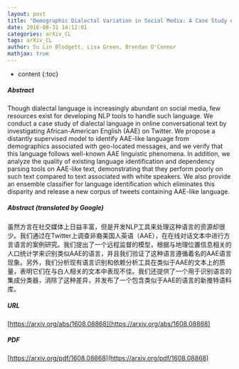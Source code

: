```yaml
---
layout: post
title: "Demographic Dialectal Variation in Social Media: A Case Study of African-American English"
date: 2016-08-31 14:12:01
categories: arXiv_CL
tags: arXiv_CL
author: Su Lin Blodgett, Lisa Green, Brendan O'Connor
mathjax: true
---
```


* content
{:toc}

##### Abstract
Though dialectal language is increasingly abundant on social media, few resources exist for developing NLP tools to handle such language. We conduct a case study of dialectal language in online conversational text by investigating African-American English (AAE) on Twitter. We propose a distantly supervised model to identify AAE-like language from demographics associated with geo-located messages, and we verify that this language follows well-known AAE linguistic phenomena. In addition, we analyze the quality of existing language identification and dependency parsing tools on AAE-like text, demonstrating that they perform poorly on such text compared to text associated with white speakers. We also provide an ensemble classifier for language identification which eliminates this disparity and release a new corpus of tweets containing AAE-like language.

##### Abstract (translated by Google)
虽然方言在社交媒体上日益丰富，但是开发NLP工具来处理这种语言的资源却很少。我们通过在Twitter上调查非裔美国人英语（AAE），在在线对话文本中进行方言语言的案例研究。我们提出了一个远程监督的模型，根据与地理位置信息相关的人口统计学来识别类似AAE的语言，并且我们验证了这种语言遵循着名的AAE语言现象。另外，我们分析现有语言识别和依赖分析工具在类似于AAE的文本上的质量，表明它们在与白人相关的文本中表现不佳。我们还提供了一个用于识别语言的集成分类器，消除了这种差异，并发布了一个包含类似于AAE的语言的新推特语料库。

##### URL
[https://arxiv.org/abs/1608.08868](https://arxiv.org/abs/1608.08868)

##### PDF
[https://arxiv.org/pdf/1608.08868](https://arxiv.org/pdf/1608.08868)

